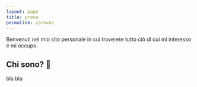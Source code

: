 ```yaml
---
layout: page
title: prova
permalink: /prova/
---
```


Benvenuti nel mio sito personale in cui troverete tutto ciò di cui mi interesso e mi occupo.

## Chi sono? :thinking:
bla bla

